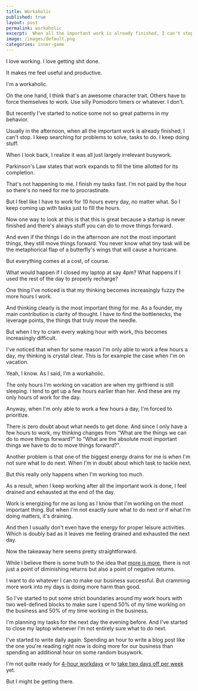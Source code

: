 ```yaml
---
title: Workaholic
published: true
layout: post
permalink: workaholic
excerpt:  When all the important work is already finished, I can't stop.
image: /images/default.png
categories: inner-game
---
```


I love working. I love getting shit done.

It makes me feel useful and productive.

I'm a workaholic. 

On the one hand, I think that's an awesome character trait. Others have to force themselves to work. Use silly Pomodoro timers or whatever. I don't.

But recently I've started to notice some not so great patterns in my behavior.

Usually in the afternoon, when all the important work is already finished, I can't stop. I keep searching for problems to solve, tasks to do. I keep doing stuff. 

When I look back, I realize it was all just largely irrelevant busywork.

Parkinson's Law states that work expands to fill the time allotted for its completion.

That's not happening to me. I finish my tasks fast. I'm not paid by the hour so there's no need for me to procrastinate.

But I feel like I have to work for 10 hours every day, no matter what. So I keep coming up with tasks just to fill the hours.

Now one way to look at this is that this is great because a startup is never finished and there's always stuff you can do to move things forward.

And even if the things I do in the afternoon are not the most important things, they still move things forward. You never know what tiny task will be the metaphorical flap of a butterfly's wings that will cause a hurricane.

But everything comes at a cost, of course.

What would happen if I closed my laptop at say 4pm? What happens if I used the rest of the day to properly recharge? 

One thing I've noticed is that my thinking becomes increasingly fuzzy the more hours I work.

And thinking clearly is the most important thing for me. As a founder, my main contribution is clarity of thought. I have to find the bottlenecks, the leverage points, the things that truly move the needle.

But when I try to cram every waking hour with work, this becomes increasingly difficult.

I've noticed that when for some reason I'm only able to work a few hours a day, my thinking is crystal clear. This is for example the case when I'm on vacation. 

Yeah, I know. As I said, I'm a workaholic.

The only hours I'm working on vacation are when my girlfriend is still sleeping. I tend to get up a few hours earlier than her. And these are my only hours of work for the day.

Anyway, when I'm only able to work a few hours a day, I'm forced to prioritize.

There is zero doubt about what needs to get done. And since I only have a few hours to work, my thinking changes from "What are the things we can do to move things forward?" to "What are the absolute most important things we have to do to move things forward?".

Another problem is that one of the biggest energy drains for me is when I'm not sure what to do next. When I'm in doubt about which task to tackle next.

But this really only happens when I'm working too much.

As a result, when I keep working after all the important work is done, I feel drained and exhausted at the end of the day.

Work is energizing for me as long as I know that I'm working on the most important thing. But when I'm not exactly sure what to do next or if what I'm doing matters, it's draining. 

And then I usually don't even have the energy for proper leisure activities. Which is doubly bad as it leaves me feeling drained and exhausted the next day.

Now the takeaway here seems pretty straightforward.

While I believe there is some truth to the idea that [more is more](https://www.strongerbyscience.com/more-is-more), there is not just a point of diminishing returns but also a point of negative returns.

I want to do whatever I can to make our business successful. But cramming more work into my days is doing more harm than good.

So I've started to put some strict boundaries around my work hours with two well-defined blocks to make sure I spend 50% of my time working on the business and 50% of my time working in the business. 

I'm planning my tasks for the next day the evening before. And I've started to close my laptop whenever I'm not entirely sure what to do next.

I've started to write daily again. Spending an hour to write a blog post like the one you're reading right now is doing more for our business than spending an additional hour on some random busywork.

I'm not quite ready for [4-hour workdays](https://www.oliverburkeman.com/fourhours) or to [take two days off per week](https://www.amazon.com/Vacation-Effect®-Entrepreneurs-Business-Working/dp/1544534728) yet. 

But I might be getting there.